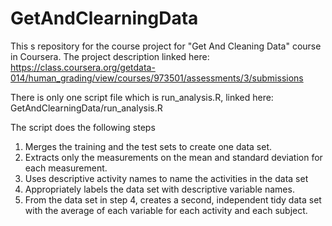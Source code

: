# GetAndClearningData
This s repository for the course project for "Get And Cleaning Data" course in Coursera. The project description linked here: https://class.coursera.org/getdata-014/human_grading/view/courses/973501/assessments/3/submissions 

There is only one script file which is run_analysis.R, linked here: GetAndClearningData/run_analysis.R

The script does the following steps 
1. Merges the training and the test sets to create one data set.
2. Extracts only the measurements on the mean and standard deviation for each measurement. 
3. Uses descriptive activity names to name the activities in the data set
4. Appropriately labels the data set with descriptive variable names. 
5. From the data set in step 4, creates a second, independent tidy data set with the average of each variable for each activity and each subject.


